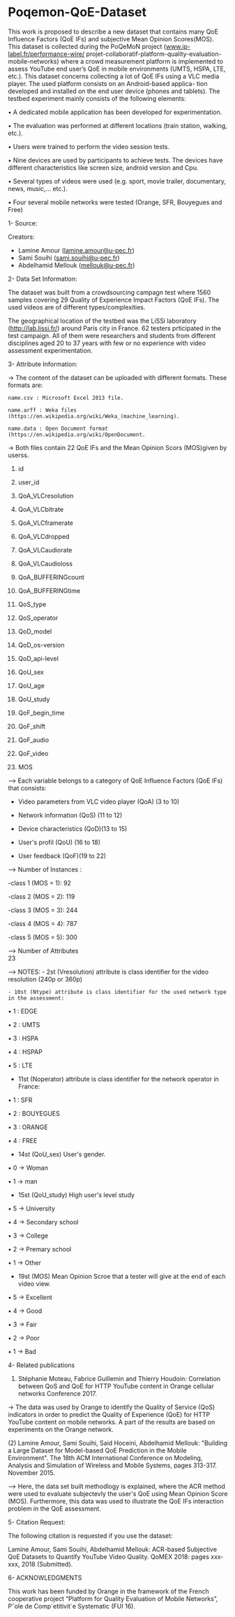 # Poqemon-QoE-Dataset

This work is proposed to describe a new dataset that contains many QoE Influence Factors (QoE IFs) and subjective Mean Opinion Scores(MOS).
This dataset is collected during the PoQeMoN project (www.ip-label.fr/performance-wire/ projet-collaboratif-platform-quality-evaluation-mobile-networks) 
where a crowd measurement platform is implemented to assess YouTube end user’s QoE in mobile environments (UMTS, HSPA, LTE, etc.). This dataset concerns
collecting a lot of QoE  IFs using  a  VLC  media  player.  The  used  platform  consists  on  an  Android-based  applica-
tion  developed  and  installed  on  the  end  user  device  (phones and  tablets).  The  testbed  experiment  mainly  consists  of  the
following elements:

• A dedicated mobile application has been developed for experimentation.

• The  evaluation  was  performed  at  different  locations  (train  station, walking, etc.).

• Users were trained to perform the video session tests.

• Nine  devices  are  used  by  participants  to  achieve  tests.  The devices  have  different  characteristics  like  screen  size,  android
version and Cpu.

• Several  types  of  videos  were  used  (e.g.  sport,  movie  trailer, documentary, news, music,... etc.).

• Four   several   mobile   networks   were   tested   (Orange,   SFR, Bouyegues and Free)



1- Source:

Creators: 
- Lamine Amour (lamine.amour@u-pec.fr) 
- Sami Souihi (sami.souihi@u-pec.fr) 
- Abdelhamid Mellouk (mellouk@u-pec.fr)

2- Data Set Information:

The dataset was built from a crowdsourcing campagn test where 1560 samples covering 29 Quality of Experience Impact Factors (QoE IFs). 
The used videos are of different types/complexities.

The geographical location of the testbed was the LiSSi laboratory (http://lab.lissi.fr/) around Paris city in France. 62 testers 
prticipated in the test campaign. All of them were researchers and students from different disciplines aged 20 to 37 years with
few or no experience with video assessment experimentation.

3- Attribute Information:

-> The content of the dataset can be uploaded with different formats. These formats are:

    name.csv : Microsoft Excel 2013 file.

    name.arff : Weka files (https://en.wikipedia.org/wiki/Weka_(machine_learning).

    name.data : Open Document format (https://en.wikipedia.org/wiki/OpenDocument.


-> Both files contain 22 QoE IFs and the Mean Opinion Scors (MOS)given by userss.

  1)  id
	
  2)  user_id
 	
  3)  QoA_VLCresolution
 	
  4)  QoA_VLCbitrate
	
  5)  QoA_VLCframerate  
 	
  6)  QoA_VLCdropped
	
  7)  QoA_VLCaudiorate
 	
  8)  QoA_VLCaudioloss
 	
  9)  QoA_BUFFERINGcount
 	
  10) QoA_BUFFERINGtime
	
  11) QoS_type
 	
  12) QoS_operator
	
  13) QoD_model
 	
  14) QoD_os-version
  
  15) QoD_api-level
 	
  16) QoU_sex
	
  17) QoU_age
  
  18) QoU_study
 	
  19) QoF_begin_time
 	
  20) QoF_shift
  
  21) QoF_audio
  
  22) QoF_video
  
  23) MOS
	
--> Each variable belongs to a category of QoE Influence Factors (QoE IFs) that consists:
  - Video parameters from VLC video player (QoA) (3 to 10)
  
- Network information (QoS) (11 to 12)

 - Device characteristics  (QoD)(13 to 15)
 
 - User's profil (QoU) (16 to 18)	
 
- User feedback (QoF)(19 to 22)		  
             
--> Number of Instances : 

-class 1 (MOS = 1): 92  

-class 2 (MOS = 2): 119

-class 3 (MOS = 3): 244

-class 4 (MOS = 4): 787

-class 5 (MOS = 5): 300

--> Number of Attributes 	
   23

  
 
--> NOTES: 
    - 2st (Vresolution) attribute is class identifier for the video resolution (240p or 360p)
      
    - 10st (Ntype) attribute is class identifier for the used network type in the assessment:
    
• 1 : EDGE

• 2 : UMTS 

• 3 : HSPA

• 4 : HSPAP

• 5 : LTE
      
     
   - 11st (Noperator) attribute is class identifier for the network operator in France:
   
• 1 : SFR 

• 2 : BOUYEGUES 

• 3 : ORANGE 

• 4 : FREE
      
   - 14st (QoU_sex) User's gender.
   
• 0 -> Woman

• 1 -> man
  
		   
- 15st (QoU_study) High user's level study

• 5 -> University

• 4 -> Secondary school

• 3 -> College

• 2 -> Premary school

• 1 -> Other
	  
- 19st (MOS) Mean Opinion Scroe that a tester will give at the end of each video view.

• 5 -> Excellent

• 4 -> Good

• 3 -> Fair

• 2 -> Poor

• 1 -> Bad



4- Related publications

  1) Stéphanie Moteau, Fabrice Guillemin and Thierry Houdoin:
    Correlation between QoS and QoE for HTTP YouTube content in Orange cellular networks
    Conference 2017.

   -> The data was used by Orange to identify the Quality of Service (QoS) 
   indicators in order to predict the Quality of Experience (QoE) for HTTP YouTube content 
    on mobile networks. A part of the results are based on experiments on the Orange network. 
	

   (2) 
    Lamine Amour, Sami Souihi, Said Hoceini, Abdelhamid Mellouk:
		"Building a Large Dataset for Model-based QoE Prediction in the Mobile Environment". 
		The 18th ACM International Conference on Modeling, Analysis and Simulation 
		of Wireless and Mobile Systems, pages 313-317. November 2015.

   --> Here, the data set built methodlogy is explained, where the ACR method were used to
   evaluate subjectevly the user's QoE using Mean Opinion Score (MOS). Furthermore, this 
   data was used to illustrate the QoE IFs interaction problem in the QoE assessment.
   
   5- Citation Request:

The following citation is requested if you use the dataset:

Lamine Amour, Sami Souihi, Abdelhamid Mellouk: ACR-based Subjective QoE Datasets to Quantify YouTube Video Quality.
QoMEX 2018: pages xxx-xxx, 2018 (Submitted).

6- ACKNOWLEDGMENTS

This work has been funded by Orange in the framework of the French cooperative project “Platform for Quality Evaluation
of Mobile Networks”, Pˆole de Comp´etitivit´e Systematic (FUI 16).
